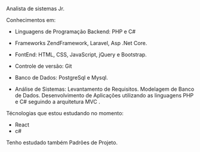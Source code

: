 Analista de sistemas Jr.

Conhecimentos em:
- Linguagens de Programação Backend: PHP e C#
- Frameworks ZendFramework, Laravel, Asp .Net Core.

- FontEnd: HTML, CSS, JavaScript, jQuery e Bootstrap.	

- Controle de versão: Git

- Banco de Dados: PostgreSql  e Mysql.

- Análise de Sistemas: Levantamento de Requisitos.
  Modelagem de Banco de Dados.
 Desenvolvimento de Aplicações utilizando as linguagens PHP e C# seguindo a arquitetura MVC .
 
 Técnologias que estou estudando no momento:
   - React 
   - c#
   
   Tenho estudado também Padrões de Projeto.
   
